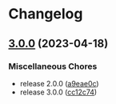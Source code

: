 # Changelog

## [3.0.0](https://github.com/obsidian-confluence/obsidian-confluence/compare/2.1.1...3.0.0) (2023-04-18)


### Miscellaneous Chores

* release 2.0.0 ([a9eae0c](https://github.com/obsidian-confluence/obsidian-confluence/commit/a9eae0cf43f20e3eb57096792c78f7215e6f2dd0))
* release 3.0.0 ([cc12c74](https://github.com/obsidian-confluence/obsidian-confluence/commit/cc12c74227dd7f6f0ed2d52b5120d7b727aa37a1))
